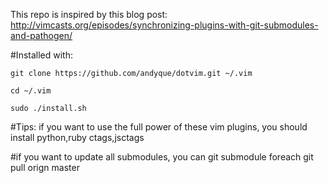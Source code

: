This repo is inspired by this blog post:
    http://vimcasts.org/episodes/synchronizing-plugins-with-git-submodules-and-pathogen/

#Installed with:

    git clone https://github.com/andyque/dotvim.git ~/.vim

    cd ~/.vim

    sudo ./install.sh
#Tips:
    if you want to use the full power of these vim plugins, you should install python,ruby ctags,jsctags

#if you want to update all submodules, you can
    git submodule foreach git pull orign master
